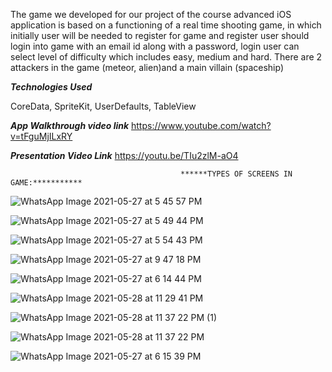 The game we developed for our project of the course advanced iOS application is based on a functioning of a real time shooting game, in which initially user will be needed to register for game and register user should login into game with an email id along with a password, login user can select level of difficulty which includes easy, medium and hard. There are 2 attackers in the game (meteor, alien)and a main villain (spaceship)

***Technologies Used***

CoreData, SpriteKit, UserDefaults, TableView

***App Walkthrough video link***
https://www.youtube.com/watch?v=tFguMjILxRY


***Presentation Video Link***
https://youtu.be/TIu2zlM-aO4


                                          ******TYPES OF SCREENS IN GAME:***********



![WhatsApp Image 2021-05-27 at 5 45 57 PM](https://user-images.githubusercontent.com/26799447/120022294-d8d4de80-c009-11eb-9000-21208e59b5c7.jpeg)


![WhatsApp Image 2021-05-27 at 5 49 44 PM](https://user-images.githubusercontent.com/26799447/120022382-f73ada00-c009-11eb-835e-a9cd35d49086.jpeg)


![WhatsApp Image 2021-05-27 at 5 54 43 PM](https://user-images.githubusercontent.com/26799447/120022413-fe61e800-c009-11eb-9670-43bc780dba63.jpeg)


![WhatsApp Image 2021-05-27 at 9 47 18 PM](https://user-images.githubusercontent.com/26799447/120022625-4a149180-c00a-11eb-8fff-dc29ffec5664.jpeg)


![WhatsApp Image 2021-05-27 at 6 14 44 PM](https://user-images.githubusercontent.com/26799447/120022826-965fd180-c00a-11eb-9b36-2f7bdf181a37.jpeg)


![WhatsApp Image 2021-05-28 at 11 29 41 PM](https://user-images.githubusercontent.com/26799447/120024402-c6a86f80-c00c-11eb-8f8a-b7ca49786635.jpeg)


![WhatsApp Image 2021-05-28 at 11 37 22 PM (1)](https://user-images.githubusercontent.com/26799447/120025057-bb097880-c00d-11eb-9dab-0249f127ed8d.jpeg)


![WhatsApp Image 2021-05-28 at 11 37 22 PM](https://user-images.githubusercontent.com/26799447/120025066-bcd33c00-c00d-11eb-981f-c3320da3a39a.jpeg)


![WhatsApp Image 2021-05-27 at 6 15 39 PM](https://user-images.githubusercontent.com/26799447/120025191-f4da7f00-c00d-11eb-912b-d3a6ac3fd339.jpeg)










